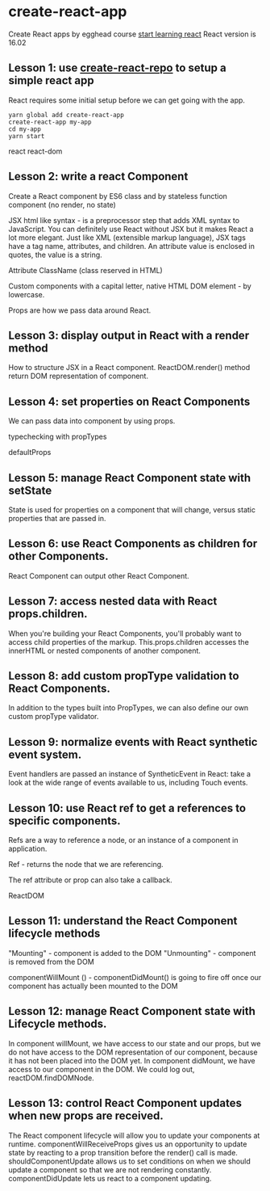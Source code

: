 # create-react-app
Create React apps by egghead course [start learning react](https://egghead.io/courses/start-learning-react)
React version is 16.02


## Lesson 1: use [create-react-repo](https://github.com/facebookincubator/create-react-app) to setup a simple react app
React requires some initial setup before we can get going with the app.
```
yarn global add create-react-app
create-react-app my-app
cd my-app
yarn start
```

react
react-dom


## Lesson 2: write a react Component
Create a React component by ES6 class and by stateless function component (no render, no state)

JSX html like syntax - is a preprocessor step that adds XML syntax to JavaScript.
You can definitely use React without JSX but it makes React a lot more elegant.
Just like XML (extensible markup language), JSX tags have a tag name, attributes, and children. An attribute value is enclosed in quotes, the value is a string.

Attribute ClassName (class reserved in HTML)

Custom components with a capital letter, native HTML DOM element - by lowercase.

Props are how we pass data around React.


## Lesson 3: display output in React with a render method
How to structure JSX in a React component.
ReactDOM.render() method return DOM representation of component.


## Lesson 4: set properties on React Components
We can pass data into component by using props.

typechecking with propTypes

defaultProps


## Lesson 5: manage React Component state with setState
State is used for properties on a component that will change, versus static properties that are passed in.


## Lesson 6: use React Components as children for other Components.
React Component can output other React Component.


## Lesson 7: access nested data with React props.children.
When you're building your React Components, you'll probably want to access child properties of the markup. This.props.children accesses the innerHTML or nested components of another component.


## Lesson 8: add custom propType validation to React Components.
In addition to the types built into PropTypes, we can also define our own custom propType validator.


## Lesson 9: normalize events with React synthetic event system.
Event handlers are passed an instance of SyntheticEvent in React: take a look at the wide range of events available to us, including Touch events.


## Lesson 10: use React ref to get a references to specific components.
Refs are a way to reference a node, or an instance of a component in application.

Ref - returns the node that we are referencing.

The ref attribute or prop can also take a callback.

ReactDOM


## Lesson 11: understand the React Component lifecycle methods
"Mounting" - component is added to the DOM
"Unmounting" - component is removed from the DOM

componentWillMount () -
componentDidMount() is going to fire off once our component has actually been mounted to the DOM


## Lesson 12: manage React Component state with Lifecycle methods.
In component willMount, we have access to our state and our props, but we do not have access to the DOM representation of our component, because it has not been placed into the DOM yet.
In component didMount, we have access to our component in the DOM. We could log out, reactDOM.findDOMNode.


## Lesson 13: control React Component updates when new props are received.
The React component lifecycle will allow you to update your components at runtime.
componentWillReceiveProps gives us an opportunity to update state by reacting to a prop transition before the render() call is made.
shouldComponentUpdate allows us to set conditions on when we should update a component so that we are not rendering constantly.
componentDidUpdate lets us react to a component updating.
